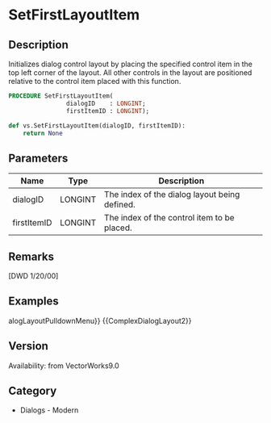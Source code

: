 # SetFirstLayoutItem

## Description
Initializes dialog control layout by placing the specified control item in the top left corner of the layout. All other controls in the layout are positioned relative to the control item placed with this function.

```pascal
PROCEDURE SetFirstLayoutItem(
				dialogID    : LONGINT;
				firstItemID : LONGINT);
```

```python
def vs.SetFirstLayoutItem(dialogID, firstItemID):
    return None
```

## Parameters
|Name|Type|Description|
|---|---|---|
|dialogID|LONGINT|The index of the dialog layout being defined.|
|firstItemID|LONGINT|The index of the control item to be placed.|

## Remarks
[DWD 1/20/00]

## Examples
alogLayoutPulldownMenu}}
{{ComplexDialogLayout2}}

## Version
Availability: from VectorWorks9.0

## Category
* Dialogs - Modern

